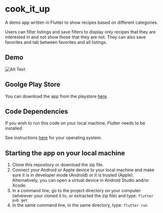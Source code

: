 # cook_it_up

A demo app written in Flutter to show recipes based on different categories.

Users can filter listings and save filters to display only recipes that they are interested in and not show those that they are not. They can also save favorites and tab between favorites and all listings.

## Demo

![Alt Text](https://firebasestorage.googleapis.com/v0/b/portfolio-ba483.appspot.com/o/mealsdemo.gif?alt=media&token=29b4d3f6-5dd5-41b8-be13-7137e75d57ce)

## Goolge Play Store

You can download the app from the playstore [here](https://play.google.com/store/apps/details?id=space.amnion.flutter_meals_demo).

## Code Dependencies

If you wish to run this code on your local machine, Flutter needs to be installed.

See instructions [here](https://flutter.dev/docs/get-started/install) for your operating system.

## Starting the app on your local machine

1. Clone this repository or download the zip file.
2. Connect your Android or Apple device to your local machine and make sure it is in developer mode (Android) or it is trusted (Apple). Alternatively, you can open a virtual device in Android Studio and/or Xcode.
3. In a command line, go to the project directory on your computer (wherever your cloned it to, or extracted the zip file) and type:
`flutter pub get`
4. In the same command line, in the same directory, type:
`flutter run`